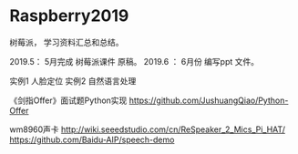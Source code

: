 # Raspberry2019

树莓派， 学习资料汇总和总结。 

2019.5：   5月完成 树莓派课件 原稿。 
2019.6 ：  6月份 编写ppt 文件。


实例1  人脸定位
实例2  自然语言处理

《剑指Offer》面试题Python实现
https://github.com/JushuangQiao/Python-Offer

wm8960声卡
http://wiki.seeedstudio.com/cn/ReSpeaker_2_Mics_Pi_HAT/
https://github.com/Baidu-AIP/speech-demo











